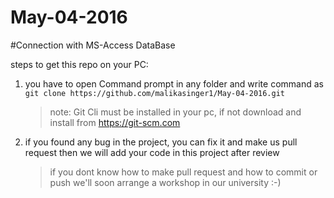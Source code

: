 # May-04-2016

#Connection with MS-Access DataBase


steps to get this repo on your PC:

1. you have to open Command prompt in any folder and write command as <br> ```git clone https://github.com/malikasinger1/May-04-2016.git```

    >note: Git Cli must be installed in your pc, if not download and install from https://git-scm.com

2. if you found any bug in the project, you can fix it and make us pull request then we will add your code in this project after review

    >if you dont know how to make pull request and how to commit or push we'll soon arrange a workshop in our university :-) 
